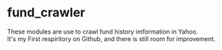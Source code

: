 # fund_crawler
These modules are use to crawl fund history imformation in Yahoo.  
It's my First respiritory on Github, and there is still room for improvement.  
